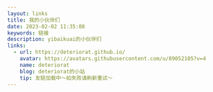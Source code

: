 ```yaml
---
layout: links
title: 我的小伙伴们
date: 2023-02-02 11:35:08
keywords: 链接
description: yibaikuai的小伙伴们
links:
  - url: https://deteriorat.github.io/
    avatar: https://avatars.githubusercontent.com/u/89052105?v=4
    name: deteriorat
    blog: deteriorat的小站
    tip: 友链加载中～如失败请刷新重试～
---
```

